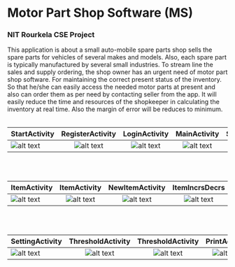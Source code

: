 # Motor Part Shop Software (MS)<br/>
### NIT Rourkela CSE Project<br/>
This application is about a small auto-mobile spare parts shop sells the spare parts for vehicles of several makes and models. Also, each spare part is typically manufactured by several small industries. To stream line the sales and supply ordering, the shop owner has an urgent need of motor part shop software. For maintaining the correct present status of the inventory. So that he/she can easily access the needed motor parts at present and also can order them as per need by contacting seller from the app. It will easily reduce the time and resources of the shopkeeper in calculating the inventory at real time. Also the margin of error will be reduces to minimum.
<br/>
<br/>

| StartActivity        | RegisterActivity           | LoginActivity  | MainActivity          | SettingActivity  |
| ------------- |:-------------:|:-----:|:-------------:| -----:|
| ![alt text](https://github.com/shashankeshsk/MS/blob/master/Image/StartActivity.jpg "Landing Page")| ![alt text](https://github.com/shashankeshsk/MS/blob/master/Image/RegisterActivity.png "Register Page") | ![alt text](https://github.com/shashankeshsk/MS/blob/master/Image/LoginActivity.png "Loging Page")|![alt text](https://github.com/shashankeshsk/MS/blob/master/Image/MainActivityWithMenue.png "MainActivity With Menue Page")|![alt text](https://github.com/shashankeshsk/MS/blob/master/Image/SettingActivity.png "Setting Page")|
<br/> 
<br/>

| ItemActivity        | ItemActivity     | NewItemActivity  | ItemIncrsDecrs           | VendorActivity  |
| ------------- |:-------------:|:-----:|:-------------:| -----:|
| ![alt text](https://github.com/shashankeshsk/MS/blob/master/Image/ItemActivity.png "Item List Page")| ![alt text](https://github.com/shashankeshsk/MS/blob/master/Image/ItemActivitySwipeToDelete.png "Item Swipe To Delete Page") | ![alt text](https://github.com/shashankeshsk/MS/blob/master/Image/NewItemActivity.png "New Item Add Page")|![alt text](https://github.com/shashankeshsk/MS/blob/master/Image/ItemIncrsDecrs%2C.png "Item Count Add Remove Page")|![alt text](https://github.com/shashankeshsk/MS/blob/master/Image/VendorActivity.png "Vendor Page")|
<br/> 
<br/>

| SettingActivity   | ThresholdActivity           | ThresholdActivity | PrintActivity           |
| ------------- |:-------------:|:-----:|:-------------:|
| ![alt text](https://github.com/shashankeshsk/MS/blob/master/Image/SettingActivityThresholdSetUp.png "Setting Threshold Set Up Page")| ![alt text](https://github.com/shashankeshsk/MS/blob/master/Image/ThresholdActivity.png "Threshold Update Page") | ![alt text](https://github.com/shashankeshsk/MS/blob/master/Image/ThresholdActivityDialogBox2.png "Threshold Update Dialog Box")|![alt text](https://github.com/shashankeshsk/MS/blob/master/Image/PrintActivity.png "Print Items to order Page")|
